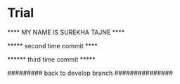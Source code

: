 Trial
=====

**** MY NAME IS SUREKHA TAJNE ****


***** second time commit ****


****** third time commit *****


######### back to develop branch ###############